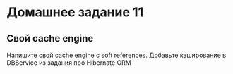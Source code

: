 # Домашнее задание 11
## Свой cache engine
Напишите свой cache engine с soft references.
Добавьте кэширование в DBService из задания про Hibernate ORM
